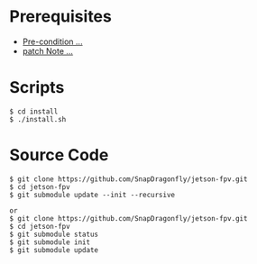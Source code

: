 # Prerequisites

- [Pre-condition ...](REFERENCE.md)
- [patch Note ...](../patch/NOTE.md)

# Scripts

```
$ cd install
$ ./install.sh
```

# Source Code

```
$ git clone https://github.com/SnapDragonfly/jetson-fpv.git
$ cd jetson-fpv
$ git submodule update --init --recursive

or
$ git clone https://github.com/SnapDragonfly/jetson-fpv.git
$ cd jetson-fpv
$ git submodule status
$ git submodule init
$ git submodule update
```

